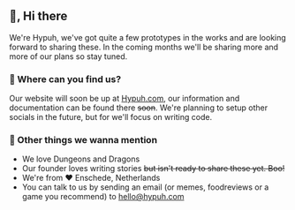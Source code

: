 ## 👋, Hi there

We're Hypuh, we've got quite a few prototypes in the works and are looking forward to sharing these. In the coming months we'll be sharing more and more of our plans so stay tuned.

### 🌈 Where can you find us?
Our website will soon be up at [Hypuh.com](https://hypuh.com/), our information and documentation can be found there ~~soon~~. We're planning to setup other socials in the future, but for we'll focus on writing code.

### 🤙 Other things we wanna mention
- We love Dungeons and Dragons
- Our founder loves writing stories ~~but isn't ready to share these yet. Boo!~~	
- We're from ❤️ Enschede, Netherlands
- You can talk to us by sending an email (or memes, foodreviews or a game you recommend) to [hello@hypuh.com](mailto:hello@hypuh.com)
